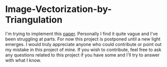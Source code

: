 # Image-Vectorization-by-Triangulation

I'm trying to implement this [paper](https://downloads.hindawi.com/journals/scn/2020/8871588.pdf). Personally I find it quite vague and I've been struggling at parts. For now this project is postponed until a new light emerges. I would truly appreciate anyone who could contribute or point out my mistake in this project of mine.
If you wish to contribute, feel free to ask any questions related to this project if you have some and I'll try to answer with what I know.
